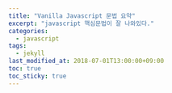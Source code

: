 ```yaml
---
title: "Vanilla Javascript 문법 요약"
excerpt: "javascript 핵심문법이 잘 나와있다."
categories:
  - javascript
tags:
  - jekyll
last_modified_at: 2018-07-01T13:00:00+09:00
toc: true
toc_sticky: true
---
```

